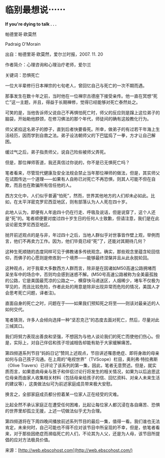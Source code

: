 # 临别最想说⋯⋯

**If you're dying to talk . . .**

帕德里哥·欧莫然

Padraig O'Morain

出自：帕德里哥·欧莫然，爱尔兰时报，2007. 11. 20

作者简介：心理咨询和心理治疗老师，爱尔兰

关键词：恐惧死亡

一位大半辈修行日本禅宗的七旬老人，曾回忆自己与死亡的一次不期而遇。

那事发生在数十年之前，当时他在一位禅宗古德座下接受亲传。他一直在冥想“死亡”这一主题，并且，得益于长期禅修，觉得已经能够对死亡泰然处之。

可笑的是，当他告诉师父说自己不再惧怕死亡时，师父的反应则是蹿上这位弟子的脑袋，开始勒他脖颈，在修习佛法的那个年代，师徒间的确有这般教化行为。

师父紧掐这名弟子的脖子，直到后者快要昏死。所幸，做弟子的有过若干年海上生活经历，因而学到自救之法。弟子设法朝师父的下巴猛捣了一拳，方才让自己解困。

缓过气之后，弟子指责师父，说自己险些被师父弄死。

但是，那位禅师答道，我还真信过你说的，你不是已无惧死亡吗？

笔者看来，尽管现代健康及安全法规会禁止当年那位禅师的做法，但是，其实师父在试图传达一个道理——如果有人自称已对死亡不再恐惧，则其人可能不但在自欺，而且也在欺骗所有信任他的人。

西方文化中，人们似乎普遍“怕死”，然而，世界其他地方的人们却未必如此。比如，在太平洋密克罗尼西亚地区，则有部落认为人人死在四十岁。

此地人认为，即便有人年逾四十仍在行走、呼吸及说话，但是说穿了，这个人还是“死”的。笔者顺便要对度过四十岁生日的任何人士致歉，但请注意，我们是在此谈论密克罗尼西亚地区。

抛开前述观点的是与非，年过四十之后，当地人群似乎对世事皆作壁上观，举例而言，他们不再卖力工作。因为，他们毕竟已经“死”了，还能对其期待几何？

这种生死顺随的态度同样可见于佛教诸多传统观念。确实，那些观念里蕴含轮回信仰，而佛子的心愿则是修炼到一个境界——能够最终涅槃并且从此永脱轮回。

这种观点，对于我辈大多数西方人群而言，除非是在因诸如M50高速公路拥堵而呆坐车中的场合中，否则均会感到迷惑不解。\(M50号高速公路被称为全美最孤独的公路，它是美国最荒凉的公路之一，横穿快马递送区，人烟稀少，堵车不仅极为罕见的，而且比较危险，作者此处的用意是除非出现异常而危险的情况，美国人才会思考死亡问题，译者注\)。

直面自身的死亡之时，问题在于——如果我们预知死之将至——则该对最亲近的人如何交代。

笔者猜测，许多人会倾向选择一种“坚忍克己”的态度去面对死亡，然后，尽量对此三缄其口。

我们将努力表现出善良和坚强，不想因为与他人谈论我们的死亡而使他们伤心。但是，实际上，对自己伴侣和孩子坦诚相告却能有助于大家缓解痛苦。

第四频道系列节目“妈妈日记”赞同上述观点，节目讲述罹患绝症、即将身故的母亲如何与自己孩子沟通。在上周的“电视世界”（TVScope）栏目，奥利弗·特拉弗斯（Olive Travers）已评论了该系列的第一集，因此，笔者无意赘述。但是，就实质而言，如果患病母亲与孩子和伴侣讨论行将发生的相关情况，如果为以后追思这位母亲而由家人收集相关材料（包括母亲给孩子的信、回忆资料、对亲人未来生活的建议等），这类做法似可为前述家庭成员带来极大安慰。

换言之，全部家庭成员都分担着某一位家人正在经受的灾难。

比起全然不承认家庭正在遭受任何困难，比起让每位家人都沉浸在各自痛苦、恐惧的世界里却孤立无援，上述一切做法似乎尤为合理。

第四频道将在下周四晚间播放前述系列节目的最后一集，值得一看。我们谁也无法肯定，未来何时，自己可能也不得不应对该节目中所呈现的不幸，但是，依笔者看来，对于那些因绝症而濒临死亡的人们，不论其为人父，还是为人母，该节目所提倡的应对方法极具价值。

来源：[http://web.ebscohost.com](http://web.ebscohost.com/)

